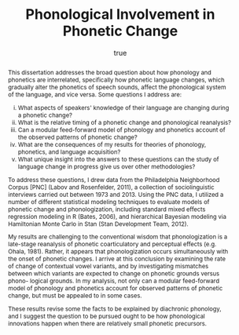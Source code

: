 ---
layout: paper
title: "Phonological Involvement in Phonetic Change"
year: 2013
author: [ { name: "Josef Fruehwald", url: "//jofrhwld.github.io/assets/" }]
abstract: "<p>This dissertation addresses the broad question about how phonology and phonetics are interrelated, specifically how phonetic language changes, which gradually alter the phonetics of speech sounds, affect the phonological system of the language, and vice versa. Some questions I address are:<p>
<ol style = 'list-style-type:lower-roman;'>
<li>What aspects of speakers' knowledge of their language are changing during a phonetic change?</li>
<li>What is the relative timing of a phonetic change and phonological reanalysis?</li>
<li>Can a modular feed-forward model of phonology and phonetics account of the observed patterns of phonetic change?</li>
<li>What are the consequences of my results for theories of phonology, phonetics, and language acquisition?</li>
<li>What unique insight into the answers to these questions can the study of language change in progress give us over other methodologies?</li></ol>
<p>
To address these questions, I drew data from the Philadelphia Neighborhood Corpus [PNC] (Labov and Rosenfelder, 2011), a collection of sociolinguistic interviews carried out between 1973 and 2013. Using the PNC data, I utilized a number of different statistical modeling techniques to evaluate models of phonetic change and phonologization, including standard mixed effects regression modeling in R (Bates, 2006), and hierarchical Bayesian modeling via Hamiltonian Monte Carlo in Stan (Stan Development Team, 2012).</p>
<p>
My results are challenging to the conventional wisdom that phonologization is a late-stage reanalysis of phonetic coarticulatory and perceptual effects (e.g. Ohala, 1981). Rather, it appears that phonologization occurs simultaneously with the onset of phonetic changes. I arrive at this conclusion by examining the rate of change of contextual vowel variants, and by investigating mismatches between which variants are expected to change on phonetic grounds versus phono- logical grounds. In my analysis, not only can a modular feed-forward model of phonology and phonetics account for observed patterns of phonetic change, but must be appealed to in some cases.</p>
<p>These results revise some the facts to be explained by diachronic phonology, and I suggest the question to be pursued ought to be how phonological innovations happen when there are relatively small phonetic precursors.</p>"
presented: []
published: []
docs: [{format: "Full Dissertation ", url: "/papers/master2.pdf", local: true}]
categories: [dissertation]
display-category: "Chapter"
comments: true
---